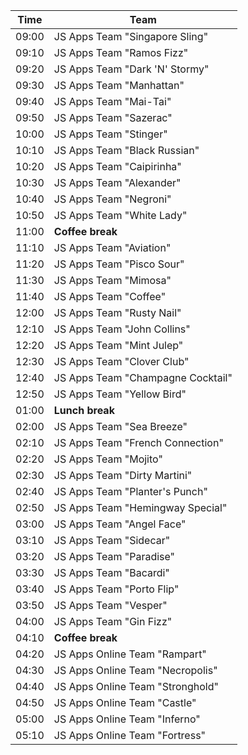 
| Time  | Team
| :---: | ----
| 09:00 |	JS Apps Team "Singapore Sling"
| 09:10 |	JS Apps Team "Ramos Fizz"
| 09:20 |	JS Apps Team "Dark 'N' Stormy"
| 09:30 |	JS Apps Team "Manhattan"
| 09:40 |	JS Apps Team "Mai-Tai"
| 09:50 |	JS Apps Team "Sazerac"
| 10:00 |	JS Apps Team "Stinger"
| 10:10 |	JS Apps Team "Black Russian"
| 10:20 |	JS Apps Team "Caipirinha"
| 10:30 |	JS Apps Team "Alexander"
| 10:40 |	JS Apps Team "Negroni"
| 10:50 |	JS Apps Team "White Lady"
| 11:00 |	**Coffee break**
| 11:10 |	JS Apps Team "Aviation"
| 11:20 |	JS Apps Team "Pisco Sour"
| 11:30 |	JS Apps Team "Mimosa"
| 11:40 |	JS Apps Team "Coffee"
| 12:00 |	JS Apps Team "Rusty Nail"
| 12:10 |	JS Apps Team "John Collins"
| 12:20 |	JS Apps Team "Mint Julep"
| 12:30 |	JS Apps Team "Clover Club"
| 12:40 |	JS Apps Team "Champagne Cocktail"
| 12:50 |	JS Apps Team "Yellow Bird"
| 01:00 |	**Lunch break**
| 02:00 |	JS Apps Team "Sea Breeze"
| 02:10 |	JS Apps Team "French Connection"
| 02:20 |	JS Apps Team "Mojito"
| 02:30 |	JS Apps Team "Dirty Martini"
| 02:40 |	JS Apps Team "Planter's Punch"
| 02:50 |	JS Apps Team "Hemingway Special"
| 03:00 |	JS Apps Team "Angel Face"
| 03:10 |	JS Apps Team "Sidecar"
| 03:20 |	JS Apps Team "Paradise"
| 03:30 |	JS Apps Team "Bacardi"
| 03:40 |	JS Apps Team "Porto Flip"
| 03:50 |	JS Apps Team "Vesper"
| 04:00 |	JS Apps Team "Gin Fizz"
| 04:10 |	**Coffee break**
| 04:20 |	JS Apps Online Team "Rampart"
| 04:30 |	JS Apps Online Team "Necropolis"
| 04:40 |	JS Apps Online Team "Stronghold"
| 04:50 |	JS Apps Online Team "Castle"
| 05:00 |	JS Apps Online Team "Inferno"
| 05:10 |	JS Apps Online Team "Fortress"
